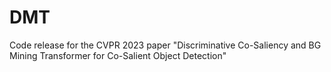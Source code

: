 # DMT
Code release for the CVPR 2023 paper "Discriminative Co-Saliency and BG Mining Transformer for Co-Salient Object Detection"

